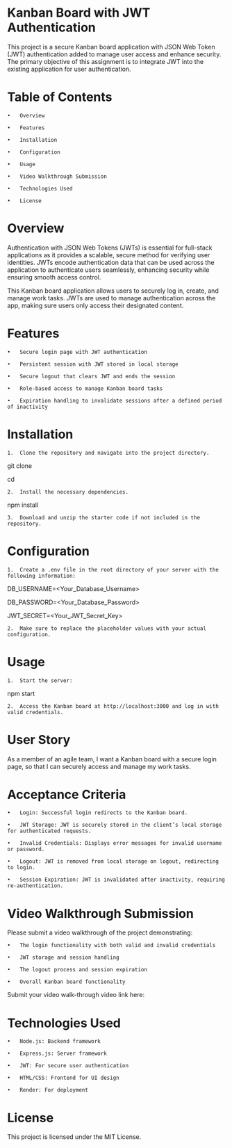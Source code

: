 # Kanban Board with JWT Authentication


This project is a secure Kanban board application with JSON Web Token (JWT) authentication added to manage user access and enhance security. The primary objective of this assignment is to integrate JWT into the existing application for user authentication.



# Table of Contents


	•	Overview

	•	Features

	•	Installation

	•	Configuration

	•	Usage

	•	Video Walkthrough Submission

	•	Technologies Used

	•	License



# Overview


Authentication with JSON Web Tokens (JWTs) is essential for full-stack applications as it provides a scalable, secure method for verifying user identities. JWTs encode authentication data that can be used across the application to authenticate users seamlessly, enhancing security while ensuring smooth access control.



This Kanban board application allows users to securely log in, create, and manage work tasks. JWTs are used to manage authentication across the app, making sure users only access their designated content.



# Features


	•	Secure login page with JWT authentication

	•	Persistent session with JWT stored in local storage

	•	Secure logout that clears JWT and ends the session

	•	Role-based access to manage Kanban board tasks

	•	Expiration handling to invalidate sessions after a defined period of inactivity



# Installation


	1.	Clone the repository and navigate into the project directory.



git clone <repository-url>

cd <project-directory>




	2.	Install the necessary dependencies.



npm install



	3.	Download and unzip the starter code if not included in the repository.



# Configuration


	1.	Create a .env file in the root directory of your server with the following information:



DB_USERNAME=<Your_Database_Username>

DB_PASSWORD=<Your_Database_Password>

JWT_SECRET=<Your_JWT_Secret_Key>





	2.	Make sure to replace the placeholder values with your actual configuration.



# Usage


	1.	Start the server:



npm start





	2.	Access the Kanban board at http://localhost:3000 and log in with valid credentials.



# User Story


As a member of an agile team, I want a Kanban board with a secure login page, so that I can securely access and manage my work tasks.



# Acceptance Criteria


	•	Login: Successful login redirects to the Kanban board.

	•	JWT Storage: JWT is securely stored in the client’s local storage for authenticated requests.

	•	Invalid Credentials: Displays error messages for invalid username or password.

	•	Logout: JWT is removed from local storage on logout, redirecting to login.

	•	Session Expiration: JWT is invalidated after inactivity, requiring re-authentication.



# Video Walkthrough Submission


Please submit a video walkthrough of the project demonstrating:



	•	The login functionality with both valid and invalid credentials

	•	JWT storage and session handling

	•	The logout process and session expiration

	•	Overall Kanban board functionality

Submit your video walk-through video link here: 



# Technologies Used


	•	Node.js: Backend framework

	•	Express.js: Server framework

	•	JWT: For secure user authentication

	•	HTML/CSS: Frontend for UI design

	•	Render: For deployment



# License

This project is licensed under the MIT License.

